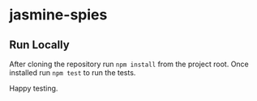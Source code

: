 # jasmine-spies

## Run Locally

After cloning the repository run `npm install` from the project root. Once installed run `npm test` to run the tests.

Happy testing.
